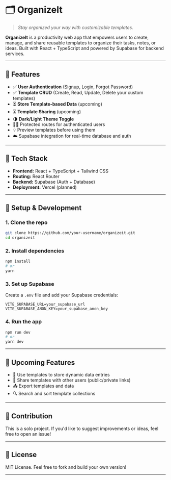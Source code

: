 # 🗂️ OrganizeIt

> *Stay organized your way with customizable templates.*

**OrganizeIt** is a productivity web app that empowers users to create, manage, and share reusable templates to organize their tasks, notes, or ideas. Built with React + TypeScript and powered by Supabase for backend services.

---

## 🚀 Features

* ✅ **User Authentication** (Signup, Login, Forgot Password)
* ✅ **Template CRUD** (Create, Read, Update, Delete your custom templates)
* ⏳ **Store Template-based Data** (upcoming)
* ⏳ **Template Sharing** (upcoming)
* 🌗 **Dark/Light Theme Toggle**
* 🧑‍💻 Protected routes for authenticated users
* 💡 Preview templates before using them
* ☁️ Supabase integration for real-time database and auth

---

## 🧱 Tech Stack

* **Frontend:** React + TypeScript + Tailwind CSS
* **Routing:** React Router
* **Backend:** Supabase (Auth + Database)
* **Deployment:** Vercel (planned)

---

## 🔧 Setup & Development

### 1. Clone the repo

```bash
git clone https://github.com/your-username/organizeit.git
cd organizeit
```

### 2. Install dependencies

```bash
npm install
# or
yarn
```

### 3. Set up Supabase

Create a `.env` file and add your Supabase credentials:

```env
VITE_SUPABASE_URL=your_supabase_url
VITE_SUPABASE_ANON_KEY=your_supabase_anon_key
```

### 4. Run the app

```bash
npm run dev
# or
yarn dev
```

---

## 🔄 Upcoming Features

* 💾 Use templates to store dynamic data entries
* 🔗 Share templates with other users (public/private links)
* 📤 Export templates and data
* 🔍 Search and sort template collections

---

## 🙌 Contribution

This is a solo project. If you'd like to suggest improvements or ideas, feel free to open an issue!

---

## 📜 License

MIT License. Feel free to fork and build your own version!

---
